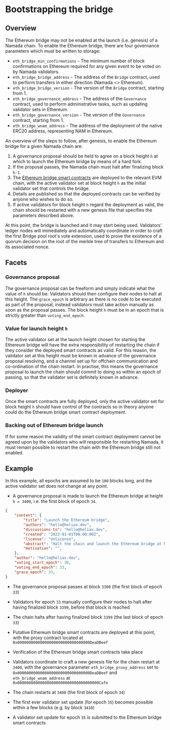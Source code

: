 # Bootstrapping the bridge

## Overview

The Ethereum bridge may not be enabled at the launch (i.e. genesis) of a
Namada chain. To enable the Ethereum bridge, there are four governance
parameters which must be written to storage:

- `eth_bridge_min_confirmations` - The minimum number of block confirmations
  on Ethereum required for any given event to be voted on by Namada validators.
- `eth_bridge_bridge_address` - The address of the `Bridge` contract, used to
  perform transfers in either direction (Namada <> Ethereum).
- `eth_bridge_bridge_version` - The version of the `Bridge` contract, starting
  from 1.
- `eth_bridge_governance_address` - The address of the `Governance` contract,
  used to perform administrative tasks, such as updating validator sets in
  Ethereum.
- `eth_bridge_governance_version` - The version of the `Governance` contract,
  starting from 1.
- `eth_bridge_wnam_address` - The address of the deployment of the native
  ERC20 address, representing NAM in Ethereum.

An overview of the steps to follow, after genesis, to enable the Ethereum bridge
for a given Namada chain are:

1. A governance proposal should be held to agree on a block height `h` at which
   to launch the Ethereum bridge by means of a hard fork.
2. If the proposal passes, the Namada chain must halt after finalizing block
   `h-1`.
3. The [Ethereum bridge smart contracts](./ethereum_smart_contracts.md) are
   deployed to the relevant EVM chain, with the active validator set at block
   height `h` as the initial validator set that controls the bridge.
4. Details are published so that the deployed contracts can be verified by anyone
   who wishes to do so.
5. If active validators for block height `h` regard the deployment as valid, the
   chain should be restarted with a new genesis file that specifies
   the parameters described above.

At this point, the bridge is launched and it may start being used. Validators'
ledger nodes will immediately and automatically coordinate in order to craft the
first Bridge pool root's vote extension, used to prove the existence of a quorum
decision on the root of the merkle tree of transfers to Ethereum and its associated
nonce.

## Facets

### Governance proposal

The governance proposal can be freeform and simply indicate what the value of
`h` should be. Validators should then configure their nodes to halt at this
height. The `grace_epoch` is arbitrary as there is no code to be executed as
part of the proposal, instead validators must take action manually as soon as
the proposal passes. The block height `h` must be in an epoch that is strictly
greater than `voting_end_epoch`.

### Value for launch height `h`

The active validator set at the launch height chosen for starting the Ethereum
bridge will have the extra responsibility of restarting the chain if they
consider the deployed smart contracts as valid. For this reason, the validator
set at this height must be known in advance of the governance proposal
resolving, and a channel set up for offchain communication and co-ordination of
the chain restart. In practise, this means the governance proposal to launch the
chain should commit to doing so within an epoch of passing, so that the
validator set is definitely known in advance.

### Deployer

Once the smart contracts are fully deployed, only the active validator set for
block height `h` should have control of the contracts so in theory anyone could
do the Ethereum bridge smart contract deployment.

### Backing out of Ethereum bridge launch

If for some reason the validity of the smart contract deployment cannot be
agreed upon by the validators who will responsible for restarting Namada, it
must remain possible to restart the chain with the Ethereum bridge still not
enabled.

## Example

In this example, all epochs are assumed to be `100` blocks long, and the active
validator set does not change at any point.

- A governance proposal is made to launch the Ethereum bridge at height `h =
  3400`, i.e. the first block of epoch `34`.

```json
{
    "content": {
        "title": "Launch the Ethereum bridge",
        "authors": "hello@heliax.dev",
        "discussions-to": "hello@heliax.dev",
        "created": "2023-01-01T08:00:00Z",
        "license": "Unlicense",
        "abstract": "Halt the chain and launch the Ethereum bridge at Namada block height 3400",
        "motivation": "",
    },
    "author": "hello@heliax.dev",
    "voting_start_epoch": 30,
    "voting_end_epoch": 33,
    "grace_epoch": 33,
}
```

- The governance proposal passes at block `3300` (the first block of epoch `33`)

- Validators for epoch `33` manually configure their nodes to halt after having
  finalized block `3399`, before that block is reached

- The chain halts after having finalized block `3399` (the last block of epoch
  `33`)

- Putative Ethereum bridge smart contracts are deployed at this point, with the
  proxy contract located at `0x00000000000000000000000000000000DeaDBeef`

- Verification of the Ethereum bridge smart contracts take place

- Validators coordinate to craft a new genesis file for the chain restart at
  `3400`, with the governance parameter `eth_bridge_proxy_address` set to
  `0x00000000000000000000000000000000DeaDBeef` and `eth_bridge_wnam_address` at
  `0x000000000000000000000000000000000000Cafe`

- The chain restarts at `3400` (the first block of epoch `34`)

- The first ever validator set update (for epoch `35`) becomes possible within a
  few blocks (e.g. by block `3410`)

- A validator set update for epoch `35` is submitted to the Ethereum bridge
  smart contracts
